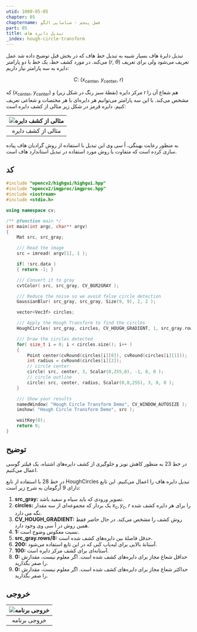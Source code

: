 ```yaml
---
utid: 1000-05-05
chapter: 05
chaptername: فصل پنجم - شناسایی الگو
part: 05
title: تبدیل دایره هاف
_index: hough-circle-transform
---
```


تبدیل دایرهٔ هاف بسیار شبیه به تبدیل خط هاف که در بخش قبل توضیح داده شد عمل می‌کند. در مورد کشف خط، یک خط با دو پارامتر $\left( r,\ \theta \right)$ تعریف می‌شود ولی برای تعریف دایره به سه پارامتر نیاز داریم:

$$C:\ (x_{\text{center}},\ y_{\text{center}},\ r)$$

که $(x_{\text{center}},\ y_{\text{center}})$ مرکز دایره (نقطهٔ سبز رنگ در شکل زیر) و r هم شعاع آن را مشخص می‌کند. با این سه پارامتر می‌توانیم هر دایره‌ای با هر مختصات و شعاعی تعریف کنیم. دایره قرمز در شکل زیر مثالی از کشف دایره است:

| ![مثالی از کشف دایره](/opencv-book/media/image141.png) |
| :----------------------------------------------------: |
|                   مثالی از کشف دایره                   |

به منظور رعایت بهینگی، اُ سی وی این تبدیل با استفاده از روش گرادیان هاف پیاده سازی کرده است که متفاوت با روش مورد استفاده در تبدیل استاندارد هاف است.



## کد

```c++
#include "opencv2/highgui/highgui.hpp"
#include "opencv2/imgproc/imgproc.hpp"
#include <iostream>
#include <stdio.h>

using namespace cv;

/** @function main */
int main(int argc, char** argv)
{
    Mat src, src_gray;

    /// Read the image
    src = imread( argv[1], 1 );

    if( !src.data )
    { return -1; }

    /// Convert it to gray
    cvtColor( src, src_gray, CV_BGR2GRAY );

    /// Reduce the noise so we avoid false circle detection
    GaussianBlur( src_gray, src_gray, Size(9, 9), 2, 2 );

    vector<Vec3f> circles;

    /// Apply the Hough Transform to find the circles
    HoughCircles( src_gray, circles, CV_HOUGH_GRADIENT, 1, src_gray.rows/8, 200, 100, 0, 0 );

    /// Draw the circles detected
    for( size_t i = 0; i < circles.size(); i++ )
    {
        Point center(cvRound(circles[i][0]), cvRound(circles[i][1]));
        int radius = cvRound(circles[i][2]);
        // circle center
        circle( src, center, 3, Scalar(0,255,0), -1, 8, 0 );
        // circle outline
        circle( src, center, radius, Scalar(0,0,255), 3, 8, 0 );
    }

    /// Show your results
    namedWindow( "Hough Circle Transform Demo", CV_WINDOW_AUTOSIZE );
    imshow( "Hough Circle Transform Demo", src );

    waitKey(0);
    return 0;
}
```



## توضیح

در خط 23 به منظور کاهش نویز و جلوگیری از کشف دایره‌های اشتباه، یک فیلتر گوسی اعمال می‌کنیم.

در خط 28 با استفاده از تابع HoughCircles تبدیل دایره هاف را اعمال می‌کنیم. این تابع دارای 9 آرگومان به شرح زیر است:

1.  **src\_gray:** تصویر ورودی که باید سیاه و سفید باشد.
2.  **circles:** یک بردار که مجموعه‌ای از سه مقدار $x_{c},y_{c},\ r$ را برای هر دایره کشف شده نگه می دارد.
3.  **CV\_HOUGH\_GRADIENT:** روش کشف را مشخص می‌کند. در حال حاضر فقط همین روش در اُ سی وی وجود دارد.
4.  **1:** نسبت معکوس وضوح است.
5.  **src\_gray.rows/8:** حدقل فاصلهٔ بین دایره‌های کشف شده است.
6.  **200:** آستانهٔ بالایی برای لبه‌یاب کَنی که در این تابع استفاده می‌شود.
7.  **100:** آستانه‌ای برای کشف مرکز دایره است.
8.  **0:** حداقل شعاع مجاز برای دایره‌های کشف شده است. اگر معلوم نیست، مقدارش را صفر بگذارید.
9.  **0:** حداکثر شعاع مجاز برای دایره‌های کشف شده است. اگر معلوم نیست، مقدارش را صفر بگذارید.


## خروجی

| ![خروجی برنامه](/opencv-book/media/image142.png) |
| :----------------------------------------------: |
|                   خروجی برنامه                   |

